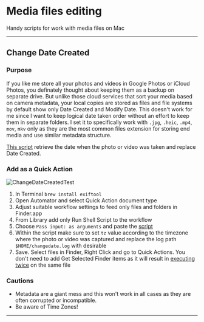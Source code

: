 # Media files editing

Handy scripts for work with media files on Mac

---

## Change Date Created 

### Purpose
If you like me store all your photos and videos in Google Photos or iCloud Photos, you definately thought about keeping them as a backup on separate drive.
But unlike those cloud services that sort your media based on camera metadata, your local copies are stored as files and file systems by default show only Date Created and Modify Date.
This doesn't work for me since I want to keep logical date taken order without an effort to keep them in separate folders.
I set it to specifically work with ```.jpg```, ```.heic```, ```.mp4```, ```mov```, ```mkv``` only as they are the most common files extension for storing end media and use similar metadata structure.

[This script](https://github.com/stanisboiko/media-files-editing/blob/3c22425748f2660a6c0cba404af345952d4c74a6/change-date-created.sh "change-date-created.sh") retrieve the date when the photo or video was taken and replace Date Created.

### Add as a Quick Action

![ChangeDateCreatedTest](https://github.com/stanisboiko/media-files-editing/assets/12517198/d3573f46-76cb-49f5-8e78-d2d22da9bf02)

1. In Terminal ```brew install exiftool```
2. Open Automator and select Quick Action document type
3. Adjust suitable workflow settings to feed only files and folders in Finder.app
4. From Library add only Run Shell Script to the workflow
5. Choose ```Pass input: as arguments``` and paste the [script](https://github.com/stanisboiko/media-files-editing/blob/3c22425748f2660a6c0cba404af345952d4c74a6/change-date-created.sh "change-date-created.sh")
6. Within the script make sure to set ```tz``` value according to the timezone where the photo or video was captured and replace the log path ```$HOME/changedate.log``` with desirable
7. Save. Select files in Finder, Right Click and go to Quick Actions. You don't need to add Get Selected Finder items as it will result in [executing twice](https://discussions.apple.com/thread/8246012 "") on the same file

### Cautions
* Metadata are a giant mess and this won't work in all cases as they are often corrupted or incompatible.
* Be aware of Time Zones!

---

